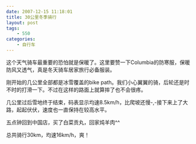 ```yaml
---
date: 2007-12-15 11:18:01
title: 30公里冬季骑行
layout: post
tags:
    - 550
categories:
    - 自行车
---
```

这个天气骑车最重要的恐怕就是保暖了。这里要赞一下Columbia的防寒服，保暖防风又透气，真是冬天骑车居家旅行必备服装。

刚开始的几公里全部都是冰雪覆盖的bike path。我们小心翼翼的骑，后轮还是时不时的打滑一下。不过在这样的路面上就算摔了也不会很疼。

几公里过后雪地终于结束，码表显示均速8.5km/h，比爬坡还慢-,-接下来上了大路，起起伏伏，速度也一直保持在较高水平。

五点钟回到中国店，买了白菜贡丸，回家炖羊肉^^

总共骑行30km，均速16km/h，爽！
